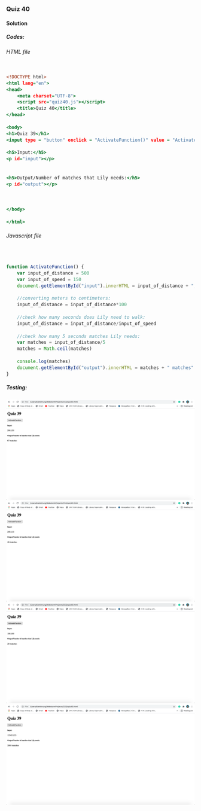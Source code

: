 ### Quiz 40


#### Solution



##### Codes:

###### HTML file
```.html

<!DOCTYPE html>
<html lang="en">
<head>
    <meta charset="UTF-8">
    <script src="quiz40.js"></script>
    <title>Quiz 40</title>
</head>

<body>
<h1>Quiz 39</h1>
<input type = "button" onclick = "ActivateFunction()" value = "ActivateFunction">

<h5>Input:</h5>
<p id="input"></p>


<h5>Output/Number of matches that Lily needs:</h5>
<p id="output"></p>



</body>

</html>
```

###### Javascript file
```.js


function ActivateFunction() {
    var input_of_distance = 500
    var input_of_speed = 150
    document.getElementById("input").innerHTML = input_of_distance + "," + input_of_speed ;

    //converting meters to centimeters:
    input_of_distance = input_of_distance*100

    //check how many seconds does Lily need to walk:
    input_of_distance = input_of_distance/input_of_speed

    //check how many 5 seconds matches Lily needs:
    var matches = input_of_distance/5
    matches = Math.ceil(matches)

    console.log(matches)
    document.getElementById("output").innerHTML = matches + " matches" ;
}


```

##### Testing:

![](https://github.com/BrightChanges/Unit-4/blob/main/Screen%20Shot%200003-05-07%20at%2011.47.33.png)
![](https://github.com/BrightChanges/Unit-4/blob/main/Screen%20Shot%200003-05-07%20at%2011.47.16.png)
![](https://github.com/BrightChanges/Unit-4/blob/main/Screen%20Shot%200003-05-07%20at%2011.46.29.png)
![](https://github.com/BrightChanges/Unit-4/blob/main/Screen%20Shot%200003-05-07%20at%2011.42.57.png)
